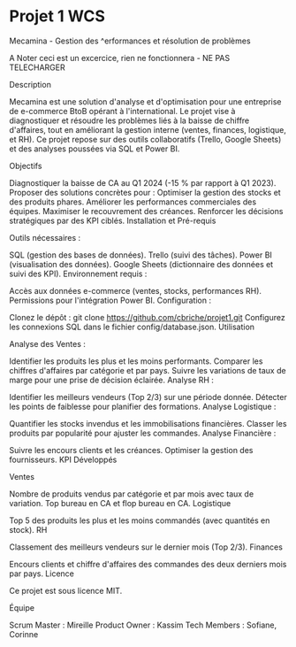 # Projet 1 WCS
 
Mecamina - Gestion des ^erformances et résolution de problèmes

A Noter ceci est un excercice, rien ne fonctionnera - NE PAS TELECHARGER

Description

Mecamina est une solution d'analyse et d'optimisation pour une entreprise de e-commerce BtoB opérant à l'international. Le projet vise à diagnostiquer et résoudre les problèmes liés à la baisse de chiffre d'affaires, tout en améliorant la gestion interne (ventes, finances, logistique, et RH). Ce projet repose sur des outils collaboratifs (Trello, Google Sheets) et des analyses poussées via SQL et Power BI.

Objectifs

Diagnostiquer la baisse de CA au Q1 2024 (-15 % par rapport à Q1 2023).
Proposer des solutions concrètes pour :
Optimiser la gestion des stocks et des produits phares.
Améliorer les performances commerciales des équipes.
Maximiser le recouvrement des créances.
Renforcer les décisions stratégiques par des KPI ciblés.
Installation et Pré-requis

Outils nécessaires :

SQL (gestion des bases de données).
Trello (suivi des tâches).
Power BI (visualisation des données).
Google Sheets (dictionnaire des données et suivi des KPI).
Environnement requis :

Accès aux données e-commerce (ventes, stocks, performances RH).
Permissions pour l'intégration Power BI.
Configuration :

Clonez le dépôt :
git clone https://github.com/cbriche/projet1.git
Configurez les connexions SQL dans le fichier config/database.json.
Utilisation

Analyse des Ventes :

Identifier les produits les plus et les moins performants.
Comparer les chiffres d'affaires par catégorie et par pays.
Suivre les variations de taux de marge pour une prise de décision éclairée.
Analyse RH :

Identifier les meilleurs vendeurs (Top 2/3) sur une période donnée.
Détecter les points de faiblesse pour planifier des formations.
Analyse Logistique :

Quantifier les stocks invendus et les immobilisations financières.
Classer les produits par popularité pour ajuster les commandes.
Analyse Financière :

Suivre les encours clients et les créances.
Optimiser la gestion des fournisseurs.
KPI Développés

Ventes

Nombre de produits vendus par catégorie et par mois avec taux de variation.
Top bureau en CA et flop bureau en CA.
Logistique

Top 5 des produits les plus et les moins commandés (avec quantités en stock).
RH

Classement des meilleurs vendeurs sur le dernier mois (Top 2/3).
Finances

Encours clients et chiffre d'affaires des commandes des deux derniers mois par pays.
Licence

Ce projet est sous licence MIT.

Équipe

Scrum Master : Mireille
Product Owner : Kassim
Tech Members : Sofiane, Corinne